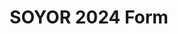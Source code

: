 ---
title: SOYOR 2024 Form
redirect_to: https://docs.google.com/forms/d/e/1FAIpQLScysAyIZuJUi5hE8ioyuqwsgXiZpnx5Nr7eVBZaxvH1Gixs-w/viewform
redirect_from: 
  - /SOYORForm2024
  - /soyorform2024
---